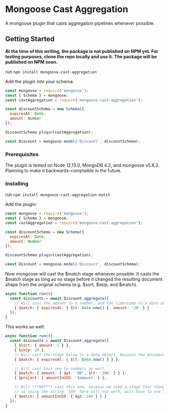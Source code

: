 # Mongoose Cast Aggregation

A mongoose plugin that casts aggregation pipelines whenever possible.

## Getting Started
**At the time of this writing, the package is not published on NPM yet. For testing purposes, clone the repo locally and use it. The package will be published on NPM soon.**


run `npm install mongoose-cast-aggregation`

Add the plugin into your schema:
```js
const mongoose = require('mongoose');
const { Schema } = mongoose;
const castAggregation = require('mongoose-cast-aggregation');

const discountSchema = new Schema({
  expiresAt: Date,
  amount: Number
});

discountSchema.plugin(castAggregation);

const Discount = mongoose.model('Discount', discountSchema);
```


### Prerequisites

The plugin is tested on Node 12.13.0, MongoDB 4.2, and mongoose v5.8.3.
Planning to make it backwards-comptaible in the future.


### Installing

run `npm install mongoose-cast-aggregation-match`

Add the plugin:

```js
const mongoose = require('mongoose');
const { Schema } = mongoose;
const castAggregation = require('mongoose-cast-aggregation');

const discountSchema = new Schema({
  expiresAt: Date,
  amount: Number
});

discountSchema.plugin(castAggregation);

const Discount = mongoose.model('Discount', discountSchema);
```

Now mongoose will cast the $match stage whenever possible. It casts the $match stage as long as no stage before it changed the resulting document shape from the original schema (e.g. $sort, $skip, and $match).

```js
async function run(){
  const discounts = await Discount.aggregate([
    // Will cast the amount to a number, and the timestamp to a date object
    { $match: { expiresAt: { $lt: Date.now() }, amount: '20' } }
  ]);
}
```

This works as well:

```js
async function run(){
  const discounts = await Discount.aggregate([
    { $sort: { amount:-1 } },
    { $skip: 20 },
    // Will cast the stage below to a date object, because the document shape hasn't changed yet.
    { $match: { expiresAt: { $lt: Date.now() } } },

    // Will cast this one to numbers as well.
    { $match: { amount: { $gt: '80', $lt: '200' } } },
    { $project: { amountInUSD: '$amount' } },

    // Will ***NOT*** cast this one, because we used a stage that changed the shape of the document.
    // so using the string '100' here will not work, will have to use the correct type of number in order to get results.
    { $match: { amountInUSD: { $gt: 100 } } }
  ]);
}
```